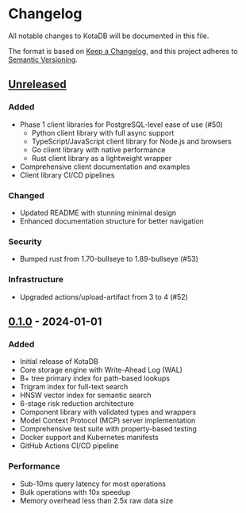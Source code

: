 # Changelog

All notable changes to KotaDB will be documented in this file.

The format is based on [Keep a Changelog](https://keepachangelog.com/en/1.1.0/),
and this project adheres to [Semantic Versioning](https://semver.org/spec/v2.0.0.html).

## [Unreleased]

### Added
- Phase 1 client libraries for PostgreSQL-level ease of use (#50)
  - Python client library with full async support
  - TypeScript/JavaScript client library for Node.js and browsers
  - Go client library with native performance
  - Rust client library as a lightweight wrapper
- Comprehensive client documentation and examples
- Client library CI/CD pipelines

### Changed
- Updated README with stunning minimal design
- Enhanced documentation structure for better navigation

### Security
- Bumped rust from 1.70-bullseye to 1.89-bullseye (#53)

### Infrastructure
- Upgraded actions/upload-artifact from 3 to 4 (#52)

## [0.1.0] - 2024-01-01

### Added
- Initial release of KotaDB
- Core storage engine with Write-Ahead Log (WAL)
- B+ tree primary index for path-based lookups
- Trigram index for full-text search
- HNSW vector index for semantic search
- 6-stage risk reduction architecture
- Component library with validated types and wrappers
- Model Context Protocol (MCP) server implementation
- Comprehensive test suite with property-based testing
- Docker support and Kubernetes manifests
- GitHub Actions CI/CD pipeline

### Performance
- Sub-10ms query latency for most operations
- Bulk operations with 10x speedup
- Memory overhead less than 2.5x raw data size

[Unreleased]: https://github.com/jayminwest/kota-db/compare/v0.1.0...HEAD
[0.1.0]: https://github.com/jayminwest/kota-db/releases/tag/v0.1.0
